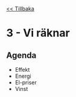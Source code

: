 <a href="README.md"><< Tillbaka</a>

# 3 - Vi räknar

## Agenda

* Effekt
* Energi
* El-priser
* Vinst
